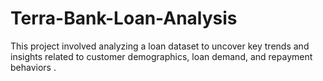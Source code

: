 # Terra-Bank-Loan-Analysis
This project involved analyzing a loan dataset to uncover key trends and insights related to customer demographics, loan demand, and repayment behaviors .
